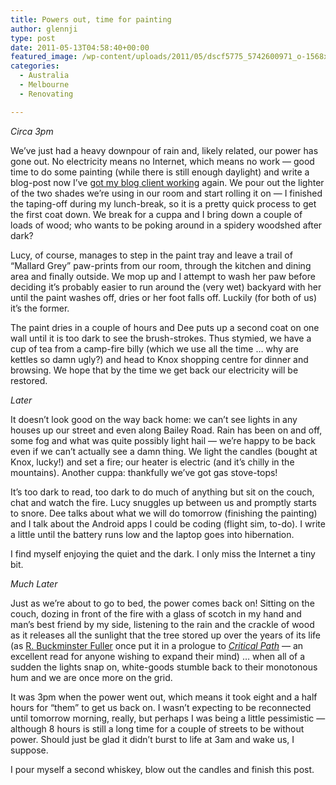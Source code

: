 ```yaml
---
title: Powers out, time for painting
author: glennji
type: post
date: 2011-05-13T04:58:40+00:00
featured_image: /wp-content/uploads/2011/05/dscf5775_5742600971_o-1568x1176.jpg
categories:
  - Australia
  - Melbourne
  - Renovating

---
```

_Circa 3pm_

We&#8217;ve just had a heavy downpour of rain and, likely related, our power has gone out. No electricity means no Internet, which means no work &#8212; good time to do some painting (while there is still enough daylight) and write a blog-post now I&#8217;ve [got my blog client working][1] again. We pour out the lighter of the two shades we&#8217;re using in our room and start rolling it on &#8212; I finished the taping-off during my lunch-break, so it is a pretty quick process to get the first coat down. We break for a cuppa and I bring down a couple of loads of wood; who wants to be poking around in a spidery woodshed after dark?

Lucy, of course, manages to step in the paint tray and leave a trail of &#8220;Mallard Grey&#8221; paw-prints from our room, through the kitchen and dining area and finally outside. We mop up and I attempt to wash her paw before deciding it&#8217;s probably easier to run around the (very wet) backyard with her until the paint washes off, dries or her foot falls off. Luckily (for both of us) it&#8217;s the former.

The paint dries in a couple of hours and Dee puts up a second coat on one wall until it is too dark to see the brush-strokes. Thus stymied, we have a cup of tea from a camp-fire billy (which we use all the time &#8230; why are kettles so damn ugly?) and head to Knox shopping centre for dinner and browsing. We hope that by the time we get back our electricity will be restored.

_Later_

It doesn&#8217;t look good on the way back home: we can&#8217;t see lights in any houses up our street and even along Bailey Road. Rain has been on and off, some fog and what was quite possibly light hail &#8212; we&#8217;re happy to be back even if we can&#8217;t actually see a damn thing. We light the candles (bought at Knox, lucky!) and set a fire; our heater is electric (and it&#8217;s chilly in the mountains). Another cuppa: thankfully we&#8217;ve got gas stove-tops!

It&#8217;s too dark to read, too dark to do much of anything but sit on the couch, chat and watch the fire. Lucy snuggles up between us and promptly starts to snore. Dee talks about what we will do tomorrow (finishing the painting) and I talk about the Android apps I could be coding (flight sim, to-do). I write a little until the battery runs low and the laptop goes into hibernation.

I find myself enjoying the quiet and the dark. I only miss the Internet a tiny bit.

_Much Later_

Just as we&#8217;re about to go to bed, the power comes back on! Sitting on the couch, dozing in front of the fire with a glass of scotch in my hand and man&#8217;s best friend by my side, listening to the rain and the crackle of wood as it releases all the sunlight that the tree stored up over the years of its life (as [R. Buckminster Fuller][2] once put it in a prologue to [_Critical Path_][3] &#8212; an excellent read for anyone wishing to expand their mind) &#8230; when all of a sudden the lights snap on, white-goods stumble back to their monotonous hum and we are once more on the grid.

It was 3pm when the power went out, which means it took eight and a half hours for &#8220;them&#8221; to get us back on. I wasn&#8217;t expecting to be reconnected until tomorrow morning, really, but perhaps I was being a little pessimistic &#8212; although 8 hours is still a long time for a couple of streets to be without power. Should just be glad it didn&#8217;t burst to life at 3am and wake us, I suppose.

I pour myself a second whiskey, blow out the candles and finish this post.

 [1]: http://glennji.com/content/its-not-linux-its-you "Geeky Blog"
 [2]: http://en.wikipedia.org/wiki/Buckminster_Fuller "Wikipedia Page"
 [3]: http://amzn.to/imAUL7 "Amazon Affiliate Link"
